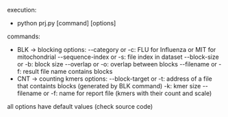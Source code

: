 execution:
- python prj.py [command] [options]

commands:
- BLK -> blocking
    options:
        --category or -c: FLU for Influenza or MIT for mitochondrial
        --sequence-index or -s: file index in dataset
        --block-size or -b: block size
        --overlap or -o: overlap between blocks
        --filename or -f: result file name contains blocks
- CNT -> counting kmers
    options:
        --block-target or -t: address of a file that containts blocks (generated by BLK command)
        -k: kmer size
        --filename or -f: name for report file (kmers with their count and scale)

all options have default values (check source code)